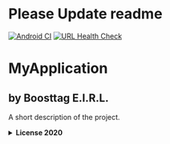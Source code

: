 # Please Update readme
[![Android CI](https://github.com/contactBoostTag/MyApplication/workflows/Android%20CI/badge.svg)](https://github.com/contactBoostTag/MyApplication/actions?query=workflow%3A%22Android+CI%22)
[![URL Health Check](https://github.com/contactBoostTag/MyApplication/workflows/URL%20Health%20Check/badge.svg)](https://github.com/contactBoostTag/MyApplication/actions?query=workflow%3A%22URL+Health+Check%22)
# MyApplication
## by Boosttag E.I.R.L.

A short description of the project.

<details>
<summary> <b> License 2020 </b>  </summary>
MIT. See the LICENSE file for the copyright notice.
</details>
